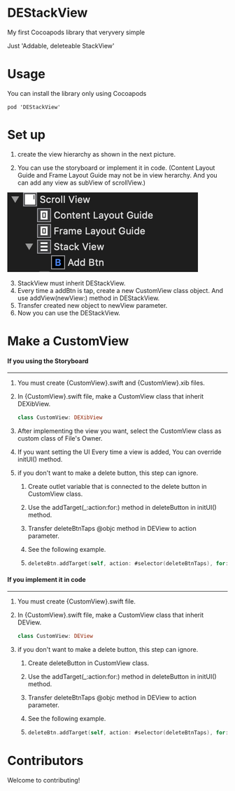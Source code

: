 # DEStackView
My first Cocoapods library that veryvery simple

Just 'Addable, deleteable StackView'



# Usage

You can install the library only using Cocoapods

```
pod 'DEStackView'
```



# Set up

1. create the view hierarchy as shown in the next picture.

2. You can use the storyboard or implement it in code. (Content Layout Guide and Frame Layout Guide may not be in view herarchy. And you can add any view as subView of scrollView.)

![viewHierarchy](https://github.com/DAEUN28/DEStackView/blob/master/Images/viewHierarchy.png)

3. StackView must inherit DEStackView.
4. Every time a addBtn is tap, create a new CustomView class object. And use addView(newView:) method in DEStackView. 
5. Transfer created new object to newView parameter.
6. Now you can use the DEStackView.



# Make a CustomView



#### If you using the Storyboard 

------

1. You must create {CustomView}.swift and {CustomView}.xib files.

2. In {CustomView}.swift file, make a CustomView class that inherit DEXibView.

   ```swift
   class CustomView: DEXibView
   ```

3. After implementing the view you want, select the CustomView class as custom class of File's Owner.

4. If you want setting the UI Every time a view is added, You can override initUI() method.

5. if you don't want to make a delete button, this step can ignore.

   1. Create outlet variable that is connected to the delete button in CustomView class.

   2. Use the addTarget(_:action:for:) method in deleteButton in initUI() method.

   3. Transfer deleteBtnTaps @objc method in DEView to action parameter.

   4. See the following example.

   5. ```swift
      deleteBtn.addTarget(self, action: #selector(deleteBtnTaps), for: .touchUpInside)
      ```



#### If you implement it in code

------

1. You must create {CustomView}.swift file.

2. In {CustomView}.swift file, make a CustomView class that inherit DEView.

   ```swift
   class CustomView: DEView
   ```

3. if you don't want to make a delete button, this step can ignore.

   1. Create deleteButton in CustomView class.

   2. Use the addTarget(_:action:for:) method in deleteButton in initUI() method.

   3. Transfer deleteBtnTaps @objc method in DEView to action parameter.

   4. See the following example.

   5. ```swift
      deleteBtn.addTarget(self, action: #selector(deleteBtnTaps), for: .touchUpInside)
      ```





# Contributors

Welcome to contributing!



